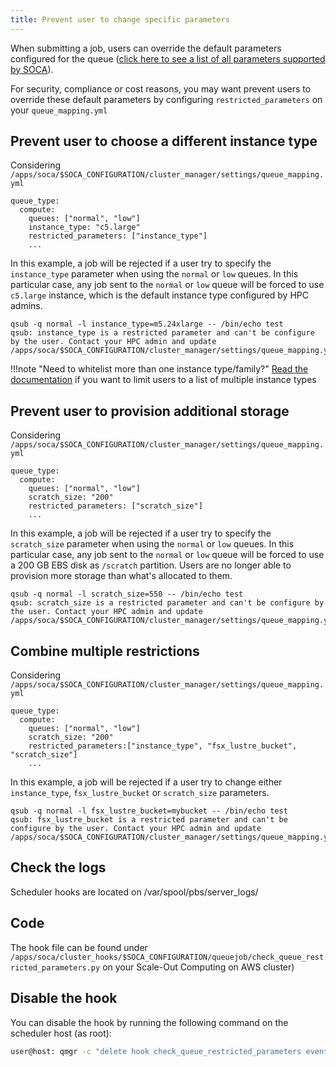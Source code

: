 ```yaml
---
title: Prevent user to change specific parameters
---
```


When submitting a job, users can override the default parameters configured for the queue ([click here to see a list of all parameters supported by SOCA](../../tutorials/integration-ec2-job-parameters/)).
 
 For security, compliance or cost reasons, you may want prevent users to override these default parameters by configuring `restricted_parameters` on your `queue_mapping.yml`

## Prevent user to choose a different instance type

Considering `/apps/soca/$SOCA_CONFIGURATION/cluster_manager/settings/queue_mapping.yml`

```hl_lines="5"
queue_type:
  compute:
    queues: ["normal", "low"]
    instance_type: "c5.large"
    restricted_parameters: ["instance_type"]
    ...
```

In this example, a job will be rejected if a user try to specify the `instance_type` parameter when using the `normal` or `low` queues. In this particular case, any job sent to the `normal` or `low` queue will be forced to use `c5.large` instance, which is the default instance type configured by HPC admins. 

~~~console
qsub -q normal -l instance_type=m5.24xlarge -- /bin/echo test
qsub: instance_type is a restricted parameter and can't be configure by the user. Contact your HPC admin and update /apps/soca/$SOCA_CONFIGURATION/cluster_manager/settings/queue_mapping.yml
~~~

!!!note "Need to whitelist more than one instance type/family?"
    [Read the documentation](../../security/manage-queue-instance-types/) if you want to limit users to a list of multiple instance types

## Prevent user to provision additional storage

Considering `/apps/soca/$SOCA_CONFIGURATION/cluster_manager/settings/queue_mapping.yml`

```hl_lines="5 9"
queue_type:
  compute:
    queues: ["normal", "low"]
    scratch_size: "200"
    restricted_parameters: ["scratch_size"]
    ... 
```
In this example, a job will be rejected if a user try to specify the `scratch_size` parameter when using the `normal` or `low` queues. In this particular case, any job sent to the `normal` or `low` queue will be forced to use a 200 GB EBS disk as `/scratch` partition. Users are no longer able to provision more storage than what's allocated to them.

~~~console
qsub -q normal -l scratch_size=550 -- /bin/echo test
qsub: scratch_size is a restricted parameter and can't be configure by the user. Contact your HPC admin and update /apps/soca/$SOCA_CONFIGURATION/cluster_manager/settings/queue_mapping.yml
~~~


## Combine multiple restrictions

Considering `/apps/soca/$SOCA_CONFIGURATION/cluster_manager/settings/queue_mapping.yml`

```hl_lines="5"
queue_type:
  compute:
    queues: ["normal", "low"]
    scratch_size: "200"
    restricted_parameters:["instance_type", "fsx_lustre_bucket", "scratch_size"]
    ...
```

In this example, a job will be rejected if a user try to change either `instance_type`, `fsx_lustre_bucket` or `scratch_size` parameters.

~~~console
qsub -q normal -l fsx_lustre_bucket=mybucket -- /bin/echo test
qsub: fsx_lustre_bucket is a restricted parameter and can't be configure by the user. Contact your HPC admin and update /apps/soca/$SOCA_CONFIGURATION/cluster_manager/settings/queue_mapping.yml
~~~

## Check the logs
Scheduler hooks are located on /var/spool/pbs/server_logs/

## Code
The hook file can be found under `/apps/soca/cluster_hooks/$SOCA_CONFIGURATION/queuejob/check_queue_restricted_parameters.py` on your Scale-Out Computing on AWS cluster)

## Disable the hook
You can disable the hook by running the following command on the scheduler host (as root):

~~~bash
user@host: qmgr -c "delete hook check_queue_restricted_parameters event=queuejob"
~~~